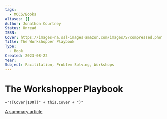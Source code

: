 ```yaml
---
tags:
  - MOCS/Books
aliases: []
Author: Jonathon Courtney
Status: Unread
ISBN: 
Cover: https://images-na.ssl-images-amazon.com/images/S/compressed.photo.goodreads.com/books/1593430292i/53413794.jpg
Title: The Workshopper Playbook
Type:
  - Book
Created: 2023-08-22
Year: 
Subject: Facilitation, Problem Solving, Workshops
---
```

# The Workshopper Playbook

`="![Cover|100](" + this.Cover + ")"`

[A summary article](https://medium.com/curious/the-workshopper-playbook-a-summary-26149d385f68)
